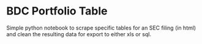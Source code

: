 # BDC Portfolio Table
Simple python notebook to scrape specific tables for an SEC filing (in html) and clean the resulting data for export to either xls or sql.
